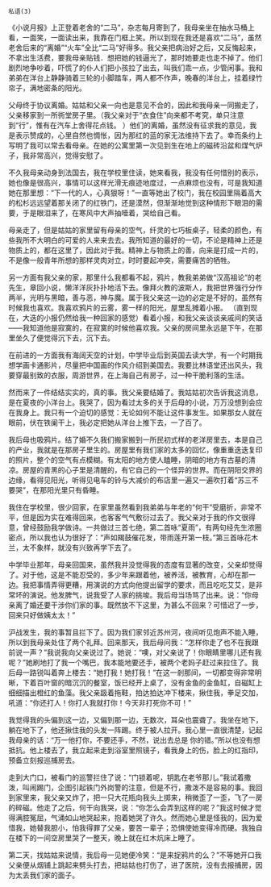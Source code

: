     私语(3) 

   《小说月报》上正登着老舍的“二马”，杂志每月寄到了，我母亲坐在抽水马桶上看，一面笑，一面读出来，我靠在门框上笑。所以到现在我还是喜欢“二马”，虽然老舍后来的“离婚”“火车”全比“二马”好得多。我父亲把病治好之后，又反悔起来，不拿出生活费，要我母亲贴钱．想把她的钱逼光了，那时她要走也走不掉了。他们剧烈地争吵着，吓慌了的仆人们把小孩拉了出去，叫我们乖一点，少管闲事。我和弟弟在洋台上静静骑着三轮的小脚踏车，两人都不作声，晚春的洋台上，挂着绿竹帘子，满地密条的阳光。

   父母终于协议离婚。姑姑和父亲一向也是意见不合的，因此和我母亲一同搬走了，父亲移家到一所衖堂房子里。（我父亲对于“衣食住”向来都不考究，单只注意到“行”，惟有在汽车上舍得花点钱。 ）他们的离婚，虽然没有征求我的意见，我是表示赞成的，心里自然也惆怅，因为那红的蓝的家无法维持下去了。幸而条约上写明了我可以常去看母亲。在她的公寓里第一次见到生在地上的磁砖沿盆和煤气炉子，我非常高兴，觉得安慰了。

   不久我母亲动身到法国去，我在学校里住读，她来看我，我没有任何惜别的表示，她也像是很高兴，事情可以这样光滑无痕迹地度过，一点麻烦也没有，可是我知道她在那里想：“下一代的人，心真狠呀！”一直等她出了校门，我在校园里隔着高大的松杉远远望着那关闭了的红铁门，还是漠然，但渐渐地觉到这种情形下眼泪的需要，于是眼泪来了，在寒风中大声抽噎着，哭给自己看。

   母亲走了，但是姑姑的家里留有母亲的空气，纤灵的七巧板桌子，轻柔的颜色，有些我所不大明白的可爱的人来来去去。我所知道的最好的一切，不论是精神上还是物质上的，都在这里了，因此对于我。精神上与物质上的善，向来是打成一片的，不是像一般青年所想的那样灵肉对立，时时要起冲突，需要痛苦的牺牲。

   另一方面有我父亲的家，那里什么我都看不起，鸦片，教我弟弟做“汉高祖论”的老先生，章回小说，懒洋洋灰扑扑地活下去。像拜火教的波斯人，我把世界强行分作两半，光明与黑暗，善与恶，神与魔。属于我父亲这一边的必定是不好的，虽然有时候我也喜欢。我喜欢鸦片的云雾，雾一样的阳光，屋里乱摊着小报。 （直到现在，大迭的小报仍然给我一种回家的感觉）看着小报，和我父亲谈谈亲戚间的笑话——我知道他是寂寞的，在寂寞的时候他喜欢我。父亲的房间里永远是下午，在那里坐久了便觉得沉下去，沉下去。

   在前进的一方面我有海阔天空的计划，中学毕业后到英国去读大学，有一个时期我想学画卡通影片，尽量把中国画的作风介绍到美国去。我要比林语堂还出风头，我要穿最别致的衣服，周游世界，在上海自己有房子，过一种干脆利落的生活。

   然而来了一件结结实实的，真的事。我父亲要结婚了。我姑姑初次告诉我这消息，是在夏夜的小洋台上。我哭了，因为看过太多的关于后母的小说，万万没想到会应在我身上。我只有一个迫切的感觉：无论如何不能让这件事发生。如果那女人就在眼前，伏在铁阑干上，我必定把她从洋台上推下去，一了百了。

   我后母也吸鸦片。结了婚不久我们搬家搬到一所民初式样的老洋房里去，本是自己的产业，我就是在那房子里生的。房屋里有我们家的太多的回忆，像重重迭迭复印的照片，整个的空气有点模糊。有太阳的地方使人瞌睡，阴暗的地方有古墓的清凉。房屋的青黑的心子里是清醒的，有它自己的一个怪异的世界。而在阴阳交界的边缘，看得见阳光，听得见电车的铃与大减价的布店里一遍又一遍吹打着“苏三不要哭”，在那阳光里只有昏睡。

   我住在学校里，很少回家，在家里虽然看到我弟弟与年老的“何干”受磨折，非常不平，但是因为实在难得回来，也客客气气敷衍过去了。我父亲对于我的作文很得意，曾经鼓励我学做诗。一共做过三首七绝，第二首咏“夏雨”，有两句经先生浓圈密点，所以我也认为很好了：“声如羯鼓催花发，带雨莲开第一枝。”第三首咏花木兰，太不象样，就没有兴致再学下去了。

   中学毕业那年，母亲回国来，虽然我并没觉得我的态度有显著的改变，父亲却觉得了。对于他，这是不能忍受的，多少年来跟着他，被养活，被教育，心却在那一边。我把事情弄得更糟，用演说的方式向他提出留学的要求，而且吃吃艾艾，是非常坏的演说。他发脾气，说我受了人家的挑唆。我后母当场骂了出来。说：“你母亲离了婚还要干涉你们家的事。既然放不下这里，为甚么不回来？可惜迟了一步，回来只好做姨太太！”

   沪战发生，我的事暂且拦下了。因为我们家邻近苏州河，夜间听见炮声不能入睡，所以到我母亲处住了两个礼拜。回来那天，我后母问我：“怎样你走了也不在我跟前说一声？”我说我向父亲说过了。她说：“噢，对父亲说了！你眼睛里哪儿还有我呢？”她刷地打了我一个嘴巴，我本能地要还手，被两个老妈子赶过来拉住了。我后母一路锐叫着奔上楼去：“她打我！她打我！”在这一剎那间，一切都变得非常明晰，下着百叶窗的暗沉沉的餐室，饭已经开上桌了，没有金鱼的金鱼缸，自磁缸上细细描出橙红的鱼藻。我父亲趿着拖鞋，拍达拍达冲下楼来，揪住我，拳足交加，吼道：“你还打人！你打人我就打你！今天非打死你不可！”

   我觉得我的头偏到这一边，又偏到那一边，无数次，耳朵也震聋了。我坐在地下，躺在地下了，他还揪住我的头发一阵踢。终于被人拉开。我心里一直很清楚，记起我母亲的话：“万一他打你，不要还手，不然，说出去总是 你的错。”所以也没有想抵抗。他上楼去了，我立起来走到浴室里照镜子，看我身上的伤，脸上的红指印，预备立刻报巡捕房去。

   走到大门口，被看门的巡警拦住了说：“门锁着呢，钥匙在老爷那儿。”我试着撒泼，叫闹踢门，企图引起铁门外岗警的注意，但是不行，撒泼不是容易的事。我回到家里来，我父亲又炸了，把一只大花瓶向我头上掷来，稍微歪了一歪，飞了一房的碎磁。他走了之后，何干向我哭，说：“你怎么会弄到这样的呢？”我这时候才觉得满腔冤屈，气涌如山地哭起来，抱着她哭了许久。然而她心里是怪我的，因为爱惜我，她替我胆小，怕我得罪了父亲，要苦一辈子；恐惧使她变得冷而硬。我独自在楼下的一间空房里哭了一整天，晚上就在红木炕床上睡了。

   第二天，找姑姑来说情，我后母一见她便冷笑：“是来捉鸦片的么？”不等她开口我父亲便从烟铺上跳起来劈头打去，把姑姑也打伤了，进了医院，没有去报捕房，因为太丢我们家的面子。


